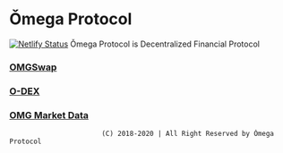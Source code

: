 # Ǒmega Protocol <br/>
[![Netlify Status](https://api.netlify.com/api/v1/badges/95e38c6e-62b7-4b20-aa0a-6b2e68dc8a5d/deploy-status)](https://app.netlify.com/sites/youthful-hoover-7e2499/deploys)
Ǒmega Protocol is Decentralized Financial Protocol <br/>
###  [OMGSwap](https://omgswap.com)
###  [O-DEX](https://odex.link)
###  [OMG Market Data](https://omgswap.link)


  
  
  
                           (C) 2018-2020 | All Right Reserved by Ǒmega Protocol
